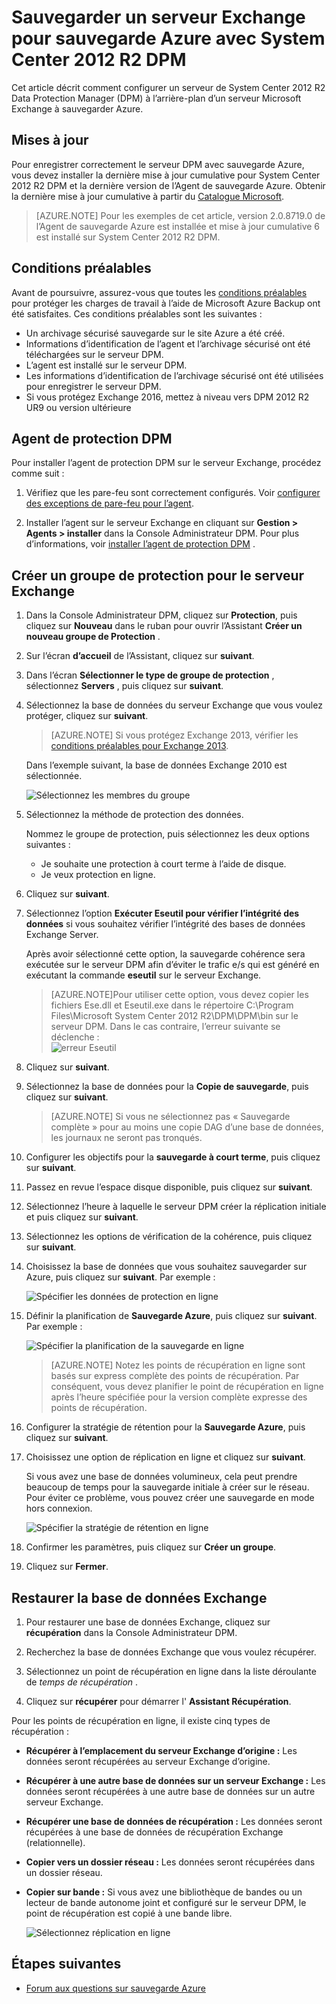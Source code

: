 <properties
    pageTitle="Sauvegarder un serveur Exchange pour sauvegarde Azure avec System Center 2012 R2 DPM | Microsoft Azure"
    description="Découvrez comment faire pour sauvegarder un serveur Exchange sauvegarde Azure à l’aide de System Center 2012 R2 DPM"
    services="backup"
    documentationCenter=""
    authors="MaanasSaran"
    manager="NKolli1"
    editor=""/>

<tags
    ms.service="backup"
    ms.workload="storage-backup-recovery"
    ms.tgt_pltfrm="na"
    ms.devlang="na"
    ms.topic="article"
    ms.date="08/15/2016"
    ms.author="anuragm;jimpark;delhan;trinadhk;markgal"/>


# <a name="back-up-an-exchange-server-to-azure-backup-with-system-center-2012-r2-dpm"></a>Sauvegarder un serveur Exchange pour sauvegarde Azure avec System Center 2012 R2 DPM
Cet article décrit comment configurer un serveur de System Center 2012 R2 Data Protection Manager (DPM) à l’arrière-plan d’un serveur Microsoft Exchange à sauvegarder Azure.  

## <a name="updates"></a>Mises à jour
Pour enregistrer correctement le serveur DPM avec sauvegarde Azure, vous devez installer la dernière mise à jour cumulative pour System Center 2012 R2 DPM et la dernière version de l’Agent de sauvegarde Azure. Obtenir la dernière mise à jour cumulative à partir du [Catalogue Microsoft](http://catalog.update.microsoft.com/v7/site/Search.aspx?q=System%20Center%202012%20R2%20Data%20protection%20manager).

>[AZURE.NOTE] Pour les exemples de cet article, version 2.0.8719.0 de l’Agent de sauvegarde Azure est installée et mise à jour cumulative 6 est installé sur System Center 2012 R2 DPM.

## <a name="prerequisites"></a>Conditions préalables
Avant de poursuivre, assurez-vous que toutes les [conditions préalables](backup-azure-dpm-introduction.md#prerequisites) pour protéger les charges de travail à l’aide de Microsoft Azure Backup ont été satisfaites. Ces conditions préalables sont les suivantes :

- Un archivage sécurisé sauvegarde sur le site Azure a été créé.
- Informations d’identification de l’agent et l’archivage sécurisé ont été téléchargées sur le serveur DPM.
- L’agent est installé sur le serveur DPM.
- Les informations d’identification de l’archivage sécurisé ont été utilisées pour enregistrer le serveur DPM.
- Si vous protégez Exchange 2016, mettez à niveau vers DPM 2012 R2 UR9 ou version ultérieure

## <a name="dpm-protection-agent"></a>Agent de protection DPM  
Pour installer l’agent de protection DPM sur le serveur Exchange, procédez comme suit :

1. Vérifiez que les pare-feu sont correctement configurés. Voir [configurer des exceptions de pare-feu pour l’agent](https://technet.microsoft.com/library/Hh758204.aspx).

2. Installer l’agent sur le serveur Exchange en cliquant sur **Gestion > Agents > installer** dans la Console Administrateur DPM. Pour plus d’informations, voir [installer l’agent de protection DPM](https://technet.microsoft.com/library/hh758186.aspx?f=255&MSPPError=-2147217396) .

## <a name="create-a-protection-group-for-the-exchange-server"></a>Créer un groupe de protection pour le serveur Exchange

1. Dans la Console Administrateur DPM, cliquez sur **Protection**, puis cliquez sur **Nouveau** dans le ruban pour ouvrir l’Assistant **Créer un nouveau groupe de Protection** .

2. Sur l’écran **d’accueil** de l’Assistant, cliquez sur **suivant**.

3. Dans l’écran **Sélectionner le type de groupe de protection** , sélectionnez **Servers** , puis cliquez sur **suivant**.

4. Sélectionnez la base de données du serveur Exchange que vous voulez protéger, cliquez sur **suivant**.

    >[AZURE.NOTE] Si vous protégez Exchange 2013, vérifier les [conditions préalables pour Exchange 2013](https://technet.microsoft.com/library/dn751029.aspx).

    Dans l’exemple suivant, la base de données Exchange 2010 est sélectionnée.

    ![Sélectionnez les membres du groupe](./media/backup-azure-backup-exchange-server/select-group-members.png)

5. Sélectionnez la méthode de protection des données.

    Nommez le groupe de protection, puis sélectionnez les deux options suivantes :

    - Je souhaite une protection à court terme à l’aide de disque.
    - Je veux protection en ligne.

6. Cliquez sur **suivant**.

7. Sélectionnez l’option **Exécuter Eseutil pour vérifier l’intégrité des données** si vous souhaitez vérifier l’intégrité des bases de données Exchange Server.

    Après avoir sélectionné cette option, la sauvegarde cohérence sera exécutée sur le serveur DPM afin d’éviter le trafic e/s qui est généré en exécutant la commande **eseutil** sur le serveur Exchange.

    >[AZURE.NOTE]Pour utiliser cette option, vous devez copier les fichiers Ese.dll et Eseutil.exe dans le répertoire C:\Program Files\Microsoft System Center 2012 R2\DPM\DPM\bin sur le serveur DPM. Dans le cas contraire, l’erreur suivante se déclenche :  
    ![erreur Eseutil](./media/backup-azure-backup-exchange-server/eseutil-error.png)

8. Cliquez sur **suivant**.

9. Sélectionnez la base de données pour la **Copie de sauvegarde**, puis cliquez sur **suivant**.

    >[AZURE.NOTE] Si vous ne sélectionnez pas « Sauvegarde complète » pour au moins une copie DAG d’une base de données, les journaux ne seront pas tronqués.

10. Configurer les objectifs pour la **sauvegarde à court terme**, puis cliquez sur **suivant**.

11. Passez en revue l’espace disque disponible, puis cliquez sur **suivant**.

12. Sélectionnez l’heure à laquelle le serveur DPM créer la réplication initiale et puis cliquez sur **suivant**.

13. Sélectionnez les options de vérification de la cohérence, puis cliquez sur **suivant**.

14. Choisissez la base de données que vous souhaitez sauvegarder sur Azure, puis cliquez sur **suivant**. Par exemple :

    ![Spécifier les données de protection en ligne](./media/backup-azure-backup-exchange-server/specify-online-protection-data.png)

15. Définir la planification de **Sauvegarde Azure**, puis cliquez sur **suivant**. Par exemple :

    ![Spécifier la planification de la sauvegarde en ligne](./media/backup-azure-backup-exchange-server/specify-online-backup-schedule.png)

    >[AZURE.NOTE] Notez les points de récupération en ligne sont basés sur express complète des points de récupération. Par conséquent, vous devez planifier le point de récupération en ligne après l’heure spécifiée pour la version complète expresse des points de récupération.

16. Configurer la stratégie de rétention pour la **Sauvegarde Azure**, puis cliquez sur **suivant**.

17. Choisissez une option de réplication en ligne et cliquez sur **suivant**.

    Si vous avez une base de données volumineux, cela peut prendre beaucoup de temps pour la sauvegarde initiale à créer sur le réseau. Pour éviter ce problème, vous pouvez créer une sauvegarde en mode hors connexion.  

    ![Spécifier la stratégie de rétention en ligne](./media/backup-azure-backup-exchange-server/specify-online-retention-policy.png)

18. Confirmer les paramètres, puis cliquez sur **Créer un groupe**.

19. Cliquez sur **Fermer**.

## <a name="recover-the-exchange-database"></a>Restaurer la base de données Exchange

1. Pour restaurer une base de données Exchange, cliquez sur **récupération** dans la Console Administrateur DPM.

2. Recherchez la base de données Exchange que vous voulez récupérer.

3. Sélectionnez un point de récupération en ligne dans la liste déroulante de *temps de récupération* .

4. Cliquez sur **récupérer** pour démarrer l' **Assistant Récupération**.

Pour les points de récupération en ligne, il existe cinq types de récupération :

- **Récupérer à l’emplacement du serveur Exchange d’origine :** Les données seront récupérées au serveur Exchange d’origine.
- **Récupérer à une autre base de données sur un serveur Exchange :** Les données seront récupérées à une autre base de données sur un autre serveur Exchange.
- **Récupérer une base de données de récupération :** Les données seront récupérées à une base de données de récupération Exchange (relationnelle).
- **Copier vers un dossier réseau :** Les données seront récupérées dans un dossier réseau.
- **Copier sur bande :** Si vous avez une bibliothèque de bandes ou un lecteur de bande autonome joint et configuré sur le serveur DPM, le point de récupération est copié à une bande libre.

    ![Sélectionnez réplication en ligne](./media/backup-azure-backup-exchange-server/choose-online-replication.png)

## <a name="next-steps"></a>Étapes suivantes

- [Forum aux questions sur sauvegarde Azure](backup-azure-backup-faq.md)

